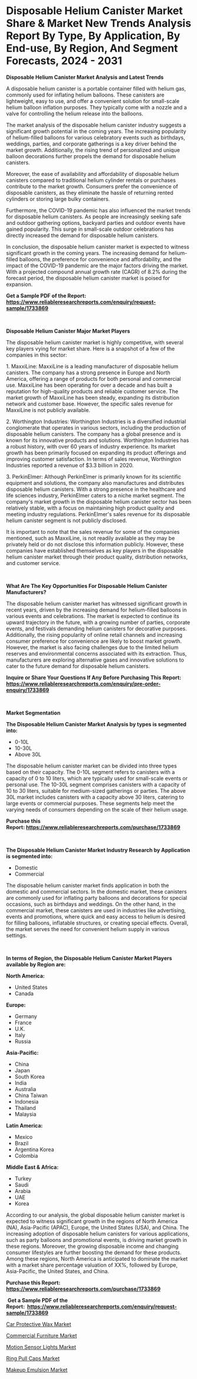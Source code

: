 <p><h1>Disposable Helium Canister Market Share & Market New Trends Analysis Report By Type, By Application, By End-use, By Region, And Segment Forecasts, 2024 - 2031</h1></p><p><strong>Disposable Helium Canister Market Analysis and Latest Trends</strong></p>
<p><p>A disposable helium canister is a portable container filled with helium gas, commonly used for inflating helium balloons. These canisters are lightweight, easy to use, and offer a convenient solution for small-scale helium balloon inflation purposes. They typically come with a nozzle and a valve for controlling the helium release into the balloons.</p><p>The market analysis of the disposable helium canister industry suggests a significant growth potential in the coming years. The increasing popularity of helium-filled balloons for various celebratory events such as birthdays, weddings, parties, and corporate gatherings is a key driver behind the market growth. Additionally, the rising trend of personalized and unique balloon decorations further propels the demand for disposable helium canisters.</p><p>Moreover, the ease of availability and affordability of disposable helium canisters compared to traditional helium cylinder rentals or purchases contribute to the market growth. Consumers prefer the convenience of disposable canisters, as they eliminate the hassle of returning rented cylinders or storing large bulky containers.</p><p>Furthermore, the COVID-19 pandemic has also influenced the market trends for disposable helium canisters. As people are increasingly seeking safe and outdoor gathering options, backyard parties and outdoor events have gained popularity. This surge in small-scale outdoor celebrations has directly increased the demand for disposable helium canisters.</p><p>In conclusion, the disposable helium canister market is expected to witness significant growth in the coming years. The increasing demand for helium-filled balloons, the preference for convenience and affordability, and the impact of the COVID-19 pandemic are the major factors driving the market. With a projected compound annual growth rate (CAGR) of 8.2% during the forecast period, the disposable helium canister market is poised for expansion.</p></p>
<p><strong>Get a Sample PDF of the Report:&nbsp; <a href="https://www.reliableresearchreports.com/enquiry/request-sample/1733869">https://www.reliableresearchreports.com/enquiry/request-sample/1733869</a></strong></p>
<p>&nbsp;</p>
<p><strong>Disposable Helium Canister Major Market Players</strong></p>
<p><p>The disposable helium canister market is highly competitive, with several key players vying for market share. Here is a snapshot of a few of the companies in this sector:</p><p>1. MaxxiLine: MaxxiLine is a leading manufacturer of disposable helium canisters. The company has a strong presence in Europe and North America, offering a range of products for both personal and commercial use. MaxxiLine has been operating for over a decade and has built a reputation for high-quality products and reliable customer service. The market growth of MaxxiLine has been steady, expanding its distribution network and customer base. However, the specific sales revenue for MaxxiLine is not publicly available.</p><p>2. Worthington Industries: Worthington Industries is a diversified industrial conglomerate that operates in various sectors, including the production of disposable helium canisters. The company has a global presence and is known for its innovative products and solutions. Worthington Industries has a robust history, with over 60 years of industry experience. Its market growth has been primarily focused on expanding its product offerings and improving customer satisfaction. In terms of sales revenue, Worthington Industries reported a revenue of $3.3 billion in 2020.</p><p>3. PerkinElmer: Although PerkinElmer is primarily known for its scientific equipment and solutions, the company also manufactures and distributes disposable helium canisters. With a strong presence in the healthcare and life sciences industry, PerkinElmer caters to a niche market segment. The company's market growth in the disposable helium canister sector has been relatively stable, with a focus on maintaining high product quality and meeting industry regulations. PerkinElmer's sales revenue for its disposable helium canister segment is not publicly disclosed.</p><p>It is important to note that the sales revenue for some of the companies mentioned, such as MaxxiLine, is not readily available as they may be privately held or do not disclose this information publicly. However, these companies have established themselves as key players in the disposable helium canister market through their product quality, distribution networks, and customer service.</p></p>
<p>&nbsp;</p>
<p><strong>What Are The Key Opportunities For Disposable Helium Canister Manufacturers?</strong></p>
<p><p>The disposable helium canister market has witnessed significant growth in recent years, driven by the increasing demand for helium-filled balloons in various events and celebrations. The market is expected to continue its upward trajectory in the future, with a growing number of parties, corporate events, and festivals demanding helium canisters for decorative purposes. Additionally, the rising popularity of online retail channels and increasing consumer preference for convenience are likely to boost market growth. However, the market is also facing challenges due to the limited helium reserves and environmental concerns associated with its extraction. Thus, manufacturers are exploring alternative gases and innovative solutions to cater to the future demand for disposable helium canisters.</p></p>
<p><strong>Inquire or Share Your Questions If Any Before Purchasing This Report: <a href="https://www.reliableresearchreports.com/enquiry/pre-order-enquiry/1733869">https://www.reliableresearchreports.com/enquiry/pre-order-enquiry/1733869</a></strong></p>
<p>&nbsp;</p>
<p><strong>Market Segmentation</strong></p>
<p><strong>The Disposable Helium Canister Market Analysis by types is segmented into:</strong></p>
<p><ul><li>0-10L</li><li>10-30L</li><li>Above 30L</li></ul></p>
<p><p>The disposable helium canister market can be divided into three types based on their capacity. The 0-10L segment refers to canisters with a capacity of 0 to 10 liters, which are typically used for small-scale events or personal use. The 10-30L segment comprises canisters with a capacity of 10 to 30 liters, suitable for medium-sized gatherings or parties. The above 30L market includes canisters with a capacity above 30 liters, catering to large events or commercial purposes. These segments help meet the varying needs of consumers depending on the scale of their helium usage.</p></p>
<p><strong>Purchase this Report:&nbsp;<a href="https://www.reliableresearchreports.com/purchase/1733869">https://www.reliableresearchreports.com/purchase/1733869</a></strong></p>
<p>&nbsp;</p>
<p><strong>The Disposable Helium Canister Market Industry Research by Application is segmented into:</strong></p>
<p><ul><li>Domestic</li><li>Commercial</li></ul></p>
<p><p>The disposable helium canister market finds application in both the domestic and commercial sectors. In the domestic market, these canisters are commonly used for inflating party balloons and decorations for special occasions, such as birthdays and weddings. On the other hand, in the commercial market, these canisters are used in industries like advertising, events and promotions, where quick and easy access to helium is desired for filling balloons, inflatable structures, or creating special effects. Overall, the market serves the need for convenient helium supply in various settings.</p></p>
<p>&nbsp;</p>
<p><strong>In terms of Region, the Disposable Helium Canister Market Players available by Region are:</strong></p>
<p>
    <p> <strong> North America: </strong>
        <ul>
            <li>United States</li>
            <li>Canada</li>
        </ul>
        </p> 
    <p> <strong> Europe: </strong>
        <ul>
            <li>Germany</li>
            <li>France</li>
            <li>U.K.</li>
            <li>Italy</li>
            <li>Russia</li>
        </ul>
        </p> 
    <p> <strong> Asia-Pacific: </strong>
        <ul>
            <li>China</li>
            <li>Japan</li>
            <li>South Korea</li>
            <li>India</li>
            <li>Australia</li>
            <li>China Taiwan</li>
            <li>Indonesia</li>
            <li>Thailand</li>
            <li>Malaysia</li>
        </ul>
        </p> 
    <p> <strong> Latin America: </strong>
        <ul>
            <li>Mexico</li>
            <li>Brazil</li>
            <li>Argentina Korea</li>
            <li>Colombia</li>
        </ul>
        </p> 
    <p> <strong> Middle East & Africa: </strong>
        <ul>
            <li>Turkey</li>
            <li>Saudi</li>
            <li>Arabia</li>
            <li>UAE</li>
            <li>Korea</li>
        </ul>
    </p>
    </p>
<p><p>According to our analysis, the global disposable helium canister market is expected to witness significant growth in the regions of North America (NA), Asia-Pacific (APAC), Europe, the United States (USA), and China. The increasing adoption of disposable helium canisters for various applications, such as party balloons and promotional events, is driving market growth in these regions. Moreover, the growing disposable income and changing consumer lifestyles are further boosting the demand for these products. Among these regions, North America is anticipated to dominate the market with a market share percentage valuation of XX%, followed by Europe, Asia-Pacific, the United States, and China.</p></p>
<p><strong>Purchase this Report: <a href="https://www.reliableresearchreports.com/purchase/1733869">https://www.reliableresearchreports.com/purchase/1733869</a></strong></p>
<p>&nbsp;<strong>Get a Sample PDF of the Report:&nbsp;&nbsp;<a href="https://www.reliableresearchreports.com/enquiry/request-sample/1733869">https://www.reliableresearchreports.com/enquiry/request-sample/1733869</a></strong></p>
<p><strong></strong></p>
<p><p><a href="https://github.com/elizabethdagraca/Market-Research-Report-List-1/blob/main/car-protective-wax-market.md">Car Protective Wax Market</a></p><p><a href="https://github.com/khayangel/Market-Research-Report-List-1/blob/main/commercial-furniture-market.md">Commercial Furniture Market</a></p><p><a href="https://github.com/lababdou/Market-Research-Report-List-1/blob/main/motion-sensor-lights-market.md">Motion Sensor Lights Market</a></p><p><a href="https://github.com/antony131rp/Market-Research-Report-List-1/blob/main/ring-pull-caps-market.md">Ring Pull Caps Market</a></p><p><a href="https://github.com/bracarafogo/Market-Research-Report-List-1/blob/main/makeup-emulsion-market.md">Makeup Emulsion Market</a></p></p>